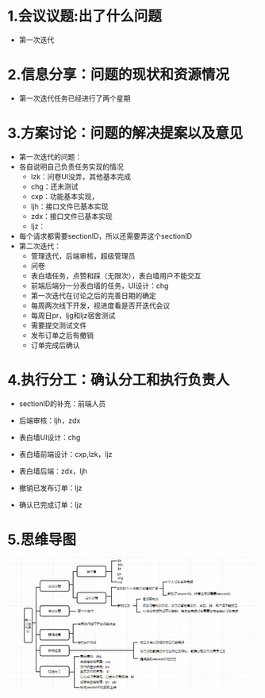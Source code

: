 # 1.会议议题:出了什么问题

- 第一次迭代

# 2.信息分享：问题的现状和资源情况

- 第一次迭代任务已经进行了两个星期

# 3.方案讨论：问题的解决提案以及意见

- 第一次迭代的问题：
- 各自说明自己负责任务实现的情况
  - lzk：问卷UI没弄，其他基本完成
  - chg：还未测试
  - cxp：功能基本实现，
  - ljh：接口文件已基本实现
  - zdx：接口文件已基本实现
  - ljz：
- 每个请求都需要sectionID，所以还需要弄这个sectionID
- 第二次迭代：
  - 管理迭代，后端审核，超级管理员
  - 问卷
  - 表白墙任务，点赞和踩（无限次），表白墙用户不能交互
  - 前端后端分一分表白墙的任务，UI设计：chg
  - 第一次迭代在讨论之后的完善日期的确定
  - 每周两次线下开发，视进度看是否开迭代会议
  - 每周日pr，ljg和ljz宿舍测试
  - 需要提交测试文件
  - 发布订单之后有撤销
  - 订单完成后确认

# 4.执行分工：确认分工和执行负责人

- sectionID的补充：前端人员

- 后端审核：ljh，zdx

- 表白墙UI设计：chg

- 表白墙前端设计：cxp,lzk，ljz

- 表白墙后端：zdx，ljh

- 撤销已发布订单：ljz

- 确认已完成订单：ljz

  

# 5.思维导图

![思维导图](../../imgsrc/cxp_img/meeting_record_7.png)





